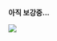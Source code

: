 <strong> 아직 보강중...


<a href="https://www.instagram.com/f10.w2r/" target="_blank">
    <img src="https://img.shields.io/badge/instagram-FF0069?style=for-the-badge&logo=instagram&logoColor=white">
</a>
